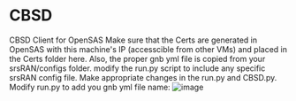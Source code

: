 # CBSD
CBSD Client for OpenSAS
Make sure that the Certs are generated in OpenSAS with this machine's IP (accesscible from other VMs) and placed in the Certs folder here. Also, the proper gnb yml  file is copied from your srsRAN/configs folder. modify the run.py script to include any specific srsRAN config file. Make appropriate changes in the run.py and CBSD.py.
Modify run.py to add you gnb yml file name:
![image](https://github.com/user-attachments/assets/734da49e-360f-4a26-b8f8-3c442607c84e)
